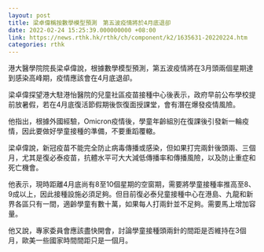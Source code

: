 ```yaml
---
layout: post
title: 梁卓偉稱按數學模型預測　第五波疫情將於4月底退卻
date: 2022-02-24 15:25:39.000000000 +08:00
link: https://news.rthk.hk/rthk/ch/component/k2/1635631-20220224.htm
categories: rthk
---
```


港大醫學院院長梁卓偉說，根據數學模型預測，第五波疫情將在3月頭兩個星期達到感染高峰期，疫情應該會在4月底退卻。

梁卓偉探望港大駐港怡醫院的兒童社區疫苗接種中心後表示，政府早前公布學校提前放暑假，若在4月底復活節假期後恢復面授課堂，會有潛在爆發疫情風險。

他指出，根據外國經驗，Omicron疫情後，學童年齡組別在復課後引發新一輪疫情，因此要做好學童接種的準備，不要重蹈覆轍。

梁卓偉說，新冠疫苗不能完全防止病毒傳播或感染，但如果打完兩針後頭兩、三個月，尤其是復必泰疫苗，抗體水平可大大減低傳播率和傳播風險，以及防止重症和死亡機會。

他表示，現時距離4月底尚有8至10個星期的空窗期，需要將學童接種率推高至8、9成以上，因此接種設施必須足夠。但目前復必泰兒童接種中心在港島、九龍和新界各區只有一間，適齡學童有數十萬，如果每人打兩針並不足夠。需要馬上增加容量。

他又說，專家委員會應該盡快開會，討論學童接種頭兩針的間距是否維持在3個月，歐美一些國家時間間距只是一個月。
